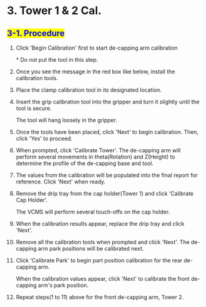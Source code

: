 # 3. Tower 1 & 2 Cal.

## <mark style="color:blue;">3-1. Procedure</mark>

1.  Click 'Begin Calibration' first to start de-capping arm calibration

    \* Do not put the tool in this step.
2. Once you see the message in the red box like below, install the calibration tools.
3. Place the clamp calibration tool in its designated location.
4.  Insert the grip calibration tool into the gripper and turn it slightly until the tool is secure.

    The tool will hang loosely in the gripper.
5. Once the tools have been placed, click 'Next' to begin calibration. Then, click 'Yes' to proceed.
6. When prompted, click 'Calibrate Tower'. The de-capping arm will perform several movements in theta(Rotation) and Z(Height) to determine the profile of the de-capping base and tool.
7. The values from the calibration will be populated into the final report for reference. Click 'Next' when ready.
8.  Remove the drip tray from the cap holder(Tower 1) and click 'Calibrate Cap Holder'.

    The VCMS will perform several touch-offs on the cap holder.
9. When the calibration results appear, replace the drip tray and click 'Next'.
10. Remove all the calibration tools when prompted and click 'Next'. The de-capping arm park positions will be calibrated next.
11. Click 'Calibrate Park' to begin part position calibration for the rear de-capping arm.

    When the calibration values appear, click 'Next' to calibrate the front de-capping arm's park position.
12. Repeat steps(1 to 11) above for the front de-capping arm, Tower 2.
